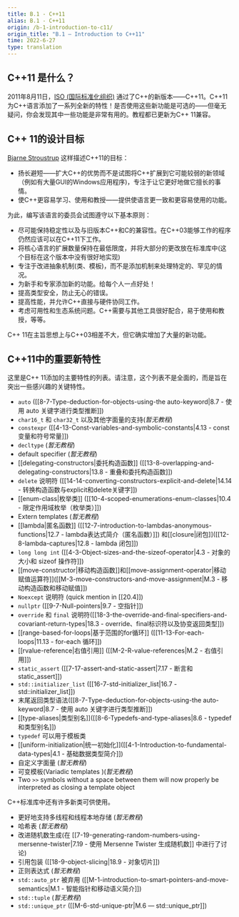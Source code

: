 ```yaml
---
title: B.1 - C++11
alias: B.1 - C++11
origin: /b-1-introduction-to-c11/
origin_title: "B.1 — Introduction to C++11"
time: 2022-6-27
type: translation
---
```




## C++11 是什么？

 2011年8月11日，[ISO (国际标准化组织)](https://www.iso.org/home.html) 通过了C++的新版本——C++11。C++11 为C++语言添加了一系列全新的特性！是否使用这些新功能是可选的——但毫无疑问，你会发现其中一些功能是非常有用的。教程都已更新为C++ 11兼容。

## C++ 11的设计目标

[Bjarne Stroustrup](https://www.stroustrup.com/) 这样描述C++11的目标：

- 扬长避短——扩大C++的优势而不是试图将C++扩展到它可能较弱的新领域（例如有大量GUI的Windows应用程序)，专注于让它更好地做它擅长的事情。
- 使C++更容易学习、使用和教授——提供使语言更一致和更容易使用的功能。

为此，编写该语言的委员会试图遵守以下基本原则：

- 尽可能保持稳定性以及与旧版本C++和C的兼容性。在C++03能够工作的程序仍然应该可以在C++11下工作。
- 将核心语言的扩展数量保持在最低限度，并将大部分的更改放在标准库中(这个目标在这个版本中没有很好地实现)
- 专注于改进抽象机制(类、模板)，而不是添加机制来处理特定的、罕见的情况。
- 为新手和专家添加新的功能。给每个人一点好处！
- 提高类型安全，防止无心的错误。
- 提高性能，并允许C++直接与硬件协同工作。
- 考虑可用性和生态系统问题。C++需要与其他工具很好配合，易于使用和教授，等等。

C++ 11在主旨思想上与C++03相差不大，但它确实增加了大量的新功能。

## C++11中的重要新特性

这里是C++ 11添加的主要特性的列表。请注意，这个列表不是全面的，而是旨在突出一些感兴趣的关键特性。

-   `auto` ([[8-7-Type-deduction-for-objects-using-the auto-keyword|8.7 - 使用 auto 关键字进行类型推断]])
-   `char16_t` 和 `char32_t` 以及其他字面量的支持(*暂无教程*)
-   `constexpr` ([[4-13-Const-variables-and-symbolic-constants|4.13 - const 变量和符号常量]])
-   `decltype` (*暂无教程*)
-   default specifier (*暂无教程*)
-   [[delegating-constructors|委托构造函数]] ([[13-8-overlapping-and-delegating-constructors|13.8 - 重叠和委托构造函数]])
-   `delete` 说明符 ([[14-14-converting-constructors-explicit-and-delete|14.14 - 转换构造函数与explicit和delete关键字]])
-   [[enum-class|枚举类]] ([[10-4-scoped-enumerations-enum-classes|10.4 - 限定作用域枚举（枚举类）]])
-   Extern templates (*暂无教程*)
-   [[lambda|匿名函数]] ([[12-7-introduction-to-lambdas-anonymous-functions|12.7 - lambda表达式简介（匿名函数）]]) 和[[closure|闭包]]([[12-8-lambda-captures|12.8 - lambda 闭包]])
-   `long long int` ([[4-3-Object-sizes-and-the-sizeof-operator|4.3 - 对象的大小和 sizeof 操作符]])
-   [[move-constructor|移动构造函数]]和[[move-assignment-operator|移动赋值运算符]]([[M-3-move-constructors-and-move-assignment|M.3 - 移动构造函数和移动赋值]])
-   `Noexcept` 说明符 (quick mention in [[20.4]])
-   `nullptr` ([[9-7-Null-pointers|9.7 - 空指针]])
-   `override` 和 `final` 说明符([[18-3-the-override-and-final-specifiers-and-covariant-return-types|18.3 - override、final标识符以及协变返回类型]])
-   [[range-based-for-loops|基于范围的for循环]] ([[11-13-For-each-loops|11.13 - for-each 循环]])
-   [[rvalue-reference|右值引用]] ([[M-2-R-value-references|M.2 - 右值引用]])
-   `static_assert` ([[7-17-assert-and-static-assert|7.17 - 断言和 static_assert]])
-   `std::initializer_list` ([[16-7-std-initializer_list|16.7 - std::initializer_list]])
-   末尾返回类型语法([[8-7-Type-deduction-for-objects-using-the auto-keyword|8.7 - 使用 auto 关键字进行类型推断]])
-   [[type-aliases|类型别名]]([[8-6-Typedefs-and-type-aliases|8.6 - typedef 和类型别名]])
-   `typedef` 可以用于模板类
-   [[uniform-initialization|统一初始化]]([[4-1-Introduction-to-fundamental-data-types|4.1 - 基础数据类型简介]])
-   自定义字面量 (*暂无教程*)
-   可变模板(Variadic templates )(*暂无教程*)
-   Two `>>` symbols without a space between them will now properly be interpreted as closing a template object

C++标准库中还有许多新类可供使用。

-   更好地支持多线程和线程本地存储 (*暂无教程*)
-   哈希表 (*暂无教程*)
-   改进随机数生成(在 [[7-19-generating-random-numbers-using-mersenne-twister|7.19 - 使用 Mersenne Twister 生成随机数]] 中进行了讨论)
-   引用包装 ([[18-9-object-slicing|18.9 - 对象切片]])
-   正则表达式 (*暂无教程*)
-   `std::auto_ptr` 被弃用 ([[M-1-introduction-to-smart-pointers-and-move-semantics|M.1 - 智能指针和移动语义简介]])
-   `std::tuple` (*暂无教程*)
-   `std::unique_ptr` ([[M-6-std-unique-ptr|M.6 — std::unique_ptr]])